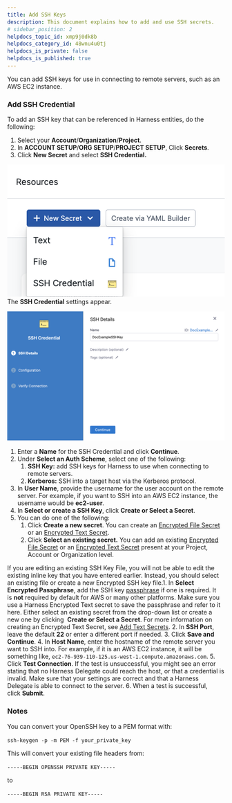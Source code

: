 ```yaml
---
title: Add SSH Keys
description: This document explains how to add and use SSH secrets.
# sidebar_position: 2
helpdocs_topic_id: xmp9j0dk8b
helpdocs_category_id: 48wnu4u0tj
helpdocs_is_private: false
helpdocs_is_published: true
---
```


You can add SSH keys for use in connecting to remote servers, such as an AWS EC2 instance.
### Add SSH Credential

To add an SSH key that can be referenced in Harness entities, do the following:

1. Select your **Account**/**Organization**/**Project**.
2. In **ACCOUNT SETUP**/**ORG SETUP**/**PROJECT SETUP**, Click **Secrets**.
3. Click **New Secret** and select **SSH Credential.**

![](./static/add-use-ssh-secrets-17.png)
The **SSH Credential** settings appear.

![](./static/add-use-ssh-secrets-18.png)
1. Enter a **Name** for the SSH Credential and click **Continue**.
2. Under **Select an Auth Scheme**, select one of the following:
	1. **SSH Key:** add SSH keys for Harness to use when connecting to remote servers.
	2. **Kerberos:** SSH into a target host via the Kerberos protocol.
3. In **User Name**, provide the username for the user account on the remote server. For example, if you want to SSH into an AWS EC2 instance, the username would be **ec2-user**.
4. In **Select or create a SSH Key**, click **Create or Select a Secret**.
5. You can do one of the following:
	1. Click **Create a new secret**. You can create an [Encrypted File Secret](./3-add-file-secrets.md) or an [Encrypted Text Secret](./2-add-use-text-secrets.md).
	2. Click **Select an existing secret.** You can add an existing [Encrypted File Secret](./3-add-file-secrets.md) or an [Encrypted Text Secret](./2-add-use-text-secrets.md) present at your Project, Account or Organization level.

If you are editing an existing SSH Key File, you will not be able to edit the existing inline key that you have entered earlier. Instead, you should select an existing file or create a new Encrypted SSH key file.1. In **Select Encrypted Passphrase**, add the SSH key [passphrase](https://www.ssh.com/ssh/passphrase) if one is required. It is **not** required by default for AWS or many other platforms. Make sure you use a Harness Encrypted Text secret to save the passphrase and refer to it here. Either select an existing secret from the drop-down list or create a new one by clicking  **Create or Select a Secret**. For more information on creating an Encrypted Text Secret, see [Add Text Secrets](./2-add-use-text-secrets.md).
2. In **SSH Port**, leave the default **22** or enter a different port if needed.
3. Click **Save and Continue**.
4. In **Host Name**, enter the hostname of the remote server you want to SSH into. For example, if it is an AWS EC2 instance, it will be something like, `ec2-76-939-110-125.us-west-1.compute.amazonaws.com`.
5. Click **Test Connection**. If the test is unsuccessful, you might see an error stating that no Harness Delegate could reach the host, or that a credential is invalid. Make sure that your settings are correct and that a Harness Delegate is able to connect to the server.
6. When a test is successful, click **Submit**.

### Notes

You can convert your OpenSSH key to a PEM format with:

`ssh-keygen -p -m PEM -f your_private_key`

This will convert your existing file headers from:

`-----BEGIN OPENSSH PRIVATE KEY-----`

to

`-----BEGIN RSA PRIVATE KEY-----`

